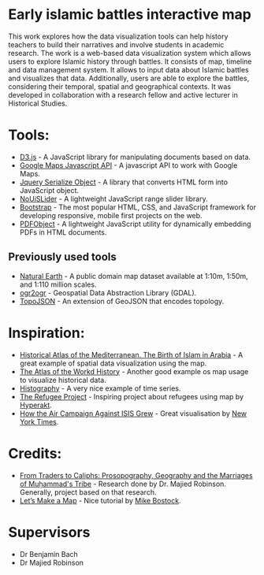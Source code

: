 # Early islamic battles interactive map
This work explores how the data visualization tools can help history teachers to build their narratives and involve students in academic research. The work is a web-based data visualization system which allows users to explore Islamic history through battles. It consists of map, timeline and data management system. It allows to input data about Islamic battles and visualizes that data. Additionally, users are able to explore the battles, considering their temporal, spatial and geographical contexts. It was developed in collaboration with a research fellow and active lecturer in Historical Studies.

# Tools:
* [D3.js](https://d3js.org/) - A JavaScript library for manipulating documents based on data.
* [Google Maps Javascript API](https://developers.google.com/maps/documentation/javascript/tutorial) - A javascript API to work with Google Maps.
* [Jquery Serialize Object](https://github.com/macek/jquery-serialize-object) - A library that converts HTML form into JavaScript object.
* [NoUiSLider](https://github.com/leongersen/noUiSlider) - A lightweight JavaScript range slider library.
* [Bootstrap](https://github.com/twbs/bootstrap) - The most popular HTML, CSS, and JavaScript framework for developing responsive, mobile first projects on the web.
* [PDFObject](https://github.com/pipwerks/PDFObject) - A lightweight JavaScript utility for dynamically embedding PDFs in HTML documents.
## Previously used tools
* [Natural Earth](http://www.naturalearthdata.com/) - A public domain map dataset available at 1:10m, 1:50m, and 1:110 million scales.
* [ogr2ogr](http://www.gdal.org/ogr2ogr.html) - Geospatial Data Abstraction Library (GDAL).
* [TopoJSON](https://github.com/mbostock/topojson) - An extension of GeoJSON that encodes topology.

# Inspiration:
* [Historical Atlas of the Mediterranean. The Birth of Islam in Arabia](http://explorethemed.com/mohammed.asp?c=1) - A great example of spatial data visualization using the map.
* [The Atlas of the Workd History](https://atlasofworldhistory.com/) - Another good example os map usage to visualize historical data.
* [Histography](http://histography.io/) - A very nice example of time series.
* [The Refugee Project](http://www.therefugeeproject.org/) - Inspiring project about refugees using map by [Hyperakt](http://hyperakt.com/).
* [How the Air Campaign Against ISIS Grew](https://www.nytimes.com/interactive/2014/12/31/world/middleeast/isis-airstrikes-map.html?action=click&contentCollection=World&region=Footer&module=WhatsNext&version=WhatsNext&contentID=WhatsNext&moduleDetail=undefined&pgtype=Multimedia) - Great visualisation by [New York Times](https://www.nytimes.com/).

# Credits:
* [From Traders to Caliphs: Prosopography, Geography and the Marriages of Muḥammad's Tribe](https://doi.org/10.1080/09503110.2016.1153297) - Research done by Dr. Majied Robinson. Generally, project based on that research.
* [Let’s Make a Map](https://bost.ocks.org/mike/map/) - Nice tutorial by [Mike Bostock](https://github.com/mbostock).

# Supervisors
* Dr Benjamin Bach
* Dr Majied Robinson